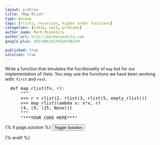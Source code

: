 ```yaml
---
layout: problem
title: "Map Rlist"
type: Warmup
tags: [rlists, recursion, higher order functions]
categories: [cs61a, sp13, problems]
author_name: Mark Miyashita
author_url: http://markmiyashita.com
google_plus: 101180624276428786239

published: true
solution: true
---          
```

<p>
  Write a function that emulates the fucntionality of <code>map</code> but for our implementation of rlists. You may use the functions we have been working with: <code>first</code> and <code>rest</code>.
</p>

<pre class="brush: python;">
  def map_rlist(fn, r):
      """
      >>> r = rlist(2, rlist(3, rlist(5, empty_rlist)))
      >>> map_rlist(lambda x: x*x, r)
      (4, (9, (25, None)))
      """
      "***YOUR CODE HERE***"
</pre>

{% if page.solution %}
<button onclick="toggleSolution()">Toggle Solution</button>

<div class="solution" style="display:none">
  <pre class="brush: python;">
    def map_rlist(fn, r):
        if r == empty_rlist
            return r
        return rlist(fn(first(r)), map_rlist(fn, rest(r)))
  </pre>
  
  <p>
    We want to apply the function, fn, to each item of the rlist so we're going to need to access eah element individually. To do this, we will use recursion to recursively map over the rest of the rlist. We will return the newly created rlist by using the constructor <code>rlist</code> which takes in a first and a rest. The first element will be the original first element with the function applied to it.
  </p>
</div>
{% endif %}